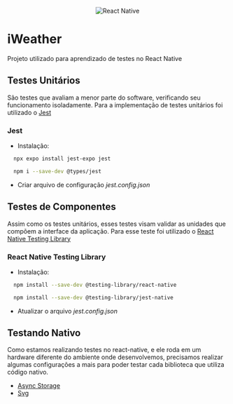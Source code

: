 <p align="center">
  <img src="https://xesque.rocketseat.dev/platform/1659122823166.svg" alt="React Native">
</p>

# iWeather
Projeto utilizado para aprendizado de testes no React Native

## Testes Unitários
São testes que avaliam a menor parte do software, verificando seu funcionamento isoladamente.
Para a implementação de testes unitários foi utilizado o [Jest](https://jestjs.io/pt-BR/)

### Jest
- Instalação:
```bash
  npx expo install jest-expo jest

  npm i --save-dev @types/jest
```

- Criar arquivo de configuração *jest.config.json*

## Testes de Componentes
Assim como os testes unitários, esses testes visam validar as unidades que compõem a interface da aplicação.
Para esse teste foi utilizado o [React Native Testing Library](https://callstack.github.io/react-native-testing-library/)

### React Native Testing Library
- Instalação:
```bash
  npm install --save-dev @testing-library/react-native

  npm install --save-dev @testing-library/jest-native
```

- Atualizar o arquivo *jest.config.json*

## Testando Nativo
Como estamos realizando testes no react-native, e ele roda em um hardware diferente do ambiente onde desenvolvemos, precisamos realizar algumas configurações a mais para poder testar cada biblioteca que utiliza código nativo.

- [Async Storage](https://react-native-async-storage.github.io/async-storage/docs/advanced/jest)
- [Svg](https://www.npmjs.com/package/jest-transformer-svg)
